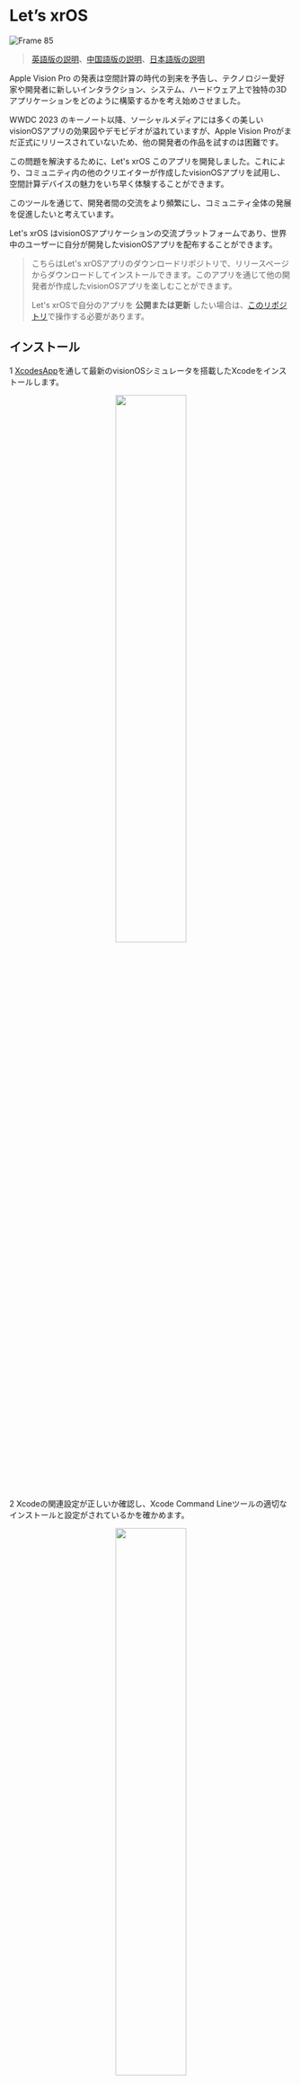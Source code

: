 # Let’s xrOS

![Frame 85](https://github.com/XRealityZone/Let-us-xrOS/assets/11788119/7a956446-8050-40c1-af39-c75a883f50db)

> [英語版の説明](https://github.com/XRealityZone/Let-us-xrOS/blob/main/README.md)、[中国語版の説明](https://github.com/XRealityZone/Let-us-xrOS/blob/main/README_CN.md)、[日本語版の説明](https://github.com/XRealityZone/Let-us-xrOS/blob/main/README_JP.md)

Apple Vision Pro の発表は空間計算の時代の到来を予告し、テクノロジー愛好家や開発者に新しいインタラクション、システム、ハードウェア上で独特の3Dアプリケーションをどのように構築するかを考え始めさせました。

WWDC 2023 のキーノート以降、ソーシャルメディアには多くの美しいvisionOSアプリの効果図やデモビデオが溢れていますが、Apple Vision Proがまだ正式にリリースされていないため、他の開発者の作品を試すのは困難です。

この問題を解決するために、Let's xrOS このアプリを開発しました。これにより、コミュニティ内の他のクリエイターが作成したvisionOSアプリを試用し、空間計算デバイスの魅力をいち早く体験することができます。

このツールを通じて、開発者間の交流をより頻繁にし、コミュニティ全体の発展を促進したいと考えています。

Let's xrOS はvisionOSアプリケーションの交流プラットフォームであり、世界中のユーザーに自分が開発したvisionOSアプリを配布することができます。

> こちらはLet's xrOSアプリのダウンロードリポジトリで、リリースページからダウンロードしてインストールできます。このアプリを通じて他の開発者が作成したvisionOSアプリを楽しむことができます。
>  
> Let's xrOSで自分のアプリを **公開または更新** したい場合は、[このリポジトリ](https://github.com/XRealityZone/XRApps)で操作する必要があります。

## インストール

1 [XcodesApp](https://github.com/XcodesOrg/XcodesApp)を通して最新のvisionOSシミュレータを搭載したXcodeをインストールします。

<div align="center">
  <img src="https://github.com/XRealityZone/Let-s-xrOS/assets/11788119/dc3edbfd-0d51-4fbd-80a5-e40017373145" width="50%" height="50%">
</div>

2 Xcodeの関連設定が正しいか確認し、Xcode Command Lineツールの適切なインストールと設定がされているかを確かめます。

<div align="center">
  <img src="https://github.com/XRealityZone/Let-s-xrOS/assets/11788119/7d911e5f-c526-4d2f-9fcf-c76921f124e6" width="50%" height="50%">
</div>

3 [Releaseページ](https://github.com/XRealityZone/Let-us-xrOS/releases/tag/1.0)からLet's xrOSクライアントアプリの最新版をダウンロードしてインストールします。

<div align="center">
  <img src="https://github.com/XRealityZone/Let-us-xrOS/assets/11788119/f23a7975-c180-47a2-b538-96456e59beba" width="50%" height="50%">
</div>

## 使用方法

* アプリを初めて起動すると、ソフトウェアはアプリリポジトリセンターからデータを取得します。データのダウンロードが完了すると、以下の図に示すようにアプリのホームページに入ります：

<div align="center">
  <img src="https://github.com/XRealityZone/Let-us-xrOS/assets/11788119/76138432-2087-4840-9d99-f9af400aefcf" width="50%" height="50%">
</div>

* アプリに更新があることに気づいたが、Let's xrOSに表示されていない場合は、ダウンロードの詳細ページで「Check」ボタンをクリックしてアプリリポジトリセンターのデータを更新できます。以下の図に示すように：

<div align="center">
  <img src="https://github.com/XRealityZone/Let-us-xrOS/assets/11788119/f9d209e5-cefc-46d6-9b5e-206eca26a61e" width="50%" height="50%">
</div>

## XReality.Zoneについて

<div align="center">
  <img src="https://github.com/XRealityZone/Let-us-xrOS/assets/11788119/f8220caf-75b8-41ce-88e0-491988bbee16" width="50%" height="50%">
</div>

**XRealityZoneはXRに特化したクリエイターコミュニティで、XR開発をより容易にすることを目標にしています！** 分かりやすい記事やチュートリアル、シンプルで役立つツール、活発だがうるさくないディスカッショングループを通じて、XRの世界で創造と深耕を望むすべてのクリエイターを支援することを望んでいます。

個人が速く進むことは可能ですが、グループであればもっと遠くへ進むことができます。現在、私たちは以下の内容に焦点を当てています：

- **[XR世界ガイド](https://xreality.zone/en/tags/newsletter/)**：質の高いXR情報を提供する定期刊行物で、平均して半月に1回のペースで、読むたびに「爽快」な読書体験を提供することを目指しています。
- **[XR開発記事](https://xreality.zone/en/tags/article/)**：XR開発の情報が不足している時代に、既存の知識を共有し、希望に満ちた緑を不毛の砂漠にもたらすことを願っています。

> 英語に堪能な方は、以下の方法で私たちを見つけることができます：[公式ウェブサイト(EN)](https://xreality.zone/en/), [Twitter](https://twitter.com/XRealityZone), [Medium](https://medium.com/@xreality.zone)。
>
> 中国語に堪能な方は、以下の方法で私たちを見つけることができます：[公式ウェブサイト(CN)](https://xreality.zone/zh/), [微博](https://m.weibo.cn/u/6874667850), [即刻](https://web.okjike.com/u/ab5d744a-7d44-4a68-8e66-af6b49515252), [微信公式アカウント](http://weixin.qq.com/r/qzkSCsjEK5VUrYxp92y5), [稀土掘金](https://juejin.cn/user/1075772629977741)。

私たちの活動に興味がある場合は、[Email](mailto:xreality.zone@outlook.com)でお気軽にご連絡ください。

## Let's xrOSについて

Let's xrOSは[XR基地](https://xreality.zone/)が始めたプロジェクトで、主な参加者には[Ryan Zhu](https://github.com/underthestars-zhy)、[Lakr](https://github.com/Lakr233)、[SketchK](https://github.com/SketchK)、[Onee](https://github.com/OneeMe)がいます。

私たちの開発に参加したい、またはこのプロジェクトにコードを貢献したいと思われる方は、[Email](mailto:xreality.zone@outlook.com)でご連絡をお待ちしています。
